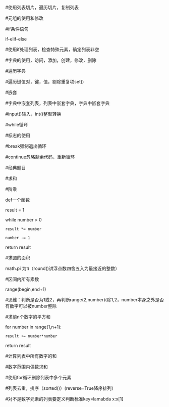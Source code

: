 #使用列表切片，遍历切片，复制列表

#元组的使用和修改

#if条件语句

if-elif-else

#使用if处理列表，检查特殊元素，确定列表非空

#字典的使用，访问，添加，创建，修改，删除

#遍历字典

#遍历键值对，键，值，剔除重复项set()

#嵌套

#字典中嵌套列表，列表中嵌套字典，字典中嵌套字典

#input()输入，int()整型转换

#while循环

#标志的使用

#break强制退出循环

#continue忽略剩余代码，重新循环

#经典题目

#求和

#阶乘

def一个函数

result = 1

while number > 0

    result *= number
    
    number -= 1

return result

#求圆的面积

math.pi 为π（round()讲浮点数四舍五入为最接近的整数）

#区间内所有素数

range(begin,end+1)

#思维：判断是否为1或2，再判断range(2,number)(除1,2，number本身之外是否有数字可以被number整除

#求前n个数字的平方和

for number in range(1,n+1):

    result += number*number

return result

#计算列表中所有数字的和

#数字范围内偶数求和

#使用for循环删除列表中多个元素

#列表去重，排序（sorted()）(reverse=True降序排列）

#对不是数字元素的列表要定义判断标准key=lamabda x:x[1]
